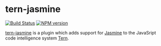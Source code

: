# tern-jasmine

[![Build Status](https://secure.travis-ci.org/angelozerr/tern-jasmine.png)](http://travis-ci.org/angelozerr/tern-jasmine)
[![NPM version](https://img.shields.io/npm/v/tern-jasmine.svg)](https://www.npmjs.org/package/tern-jasmine)

[tern-jasmine](https://github.com/angelozerr/tern-jasmine) is a plugin which adds support for [Jasmine](http://jasmine.github.io/) to the JavaSript code intelligence system [Tern](http://ternjs.net/).
